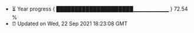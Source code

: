 - ⏳ Year progress { █████████████████████▁▁▁▁▁▁▁▁▁ } 72.54 %
- ⏰ Updated on Wed, 22 Sep 2021 18:23:08 GMT

